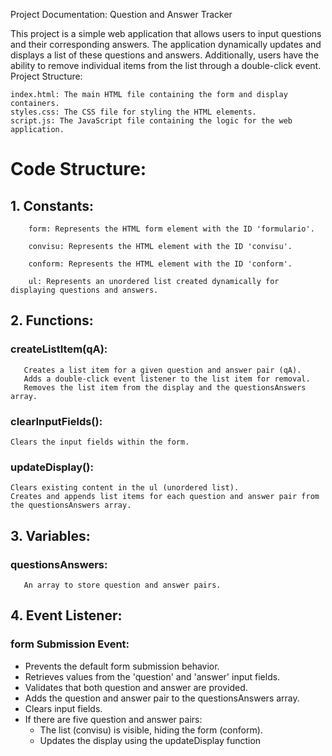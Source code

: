 Project Documentation: Question and Answer Tracker

This project is a simple web application that allows users to input questions and their corresponding answers. The application dynamically updates and displays a list of these questions and answers. Additionally, users have the ability to remove individual items from the list through a double-click event.
Project Structure:

    index.html: The main HTML file containing the form and display containers.
    styles.css: The CSS file for styling the HTML elements.
    script.js: The JavaScript file containing the logic for the web application.
# Code Structure:

## 1. Constants:

        form: Represents the HTML form element with the ID 'formulario'.
        
        convisu: Represents the HTML element with the ID 'convisu'.

        conform: Represents the HTML element with the ID 'conform'.
   
        ul: Represents an unordered list created dynamically for displaying questions and answers.

## 2. Functions:
### createListItem(qA):

       Creates a list item for a given question and answer pair (qA).
       Adds a double-click event listener to the list item for removal.
       Removes the list item from the display and the questionsAnswers array.

### clearInputFields():

    Clears the input fields within the form.

### updateDisplay():

    Clears existing content in the ul (unordered list).
    Creates and appends list items for each question and answer pair from the questionsAnswers array.

## 3. Variables:
   ### questionsAnswers:

       An array to store question and answer pairs.

## 4. Event Listener:
   ### form Submission Event:

*   Prevents the default form submission behavior.
*   Retrieves values from the 'question' and 'answer' input fields.
*   Validates that both question and answer are provided.
*   Adds the question and answer pair to the questionsAnswers array.
*   Clears input fields.
*   If there are five question and answer pairs:
     * The list (convisu) is visible, hiding the form (conform).
     * Updates the display using the updateDisplay function